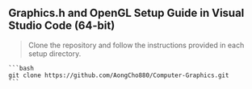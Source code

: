 ## Graphics.h and OpenGL Setup Guide in Visual Studio Code (64-bit)

> Clone the repository and follow the instructions provided in each setup directory.

    ```bash
    git clone https://github.com/AongCho880/Computer-Graphics.git
    ```
